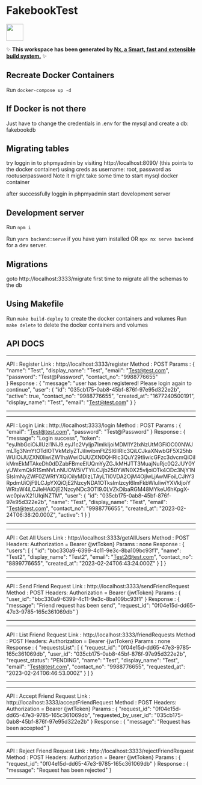 # FakebookTest

<a alt="Nx logo" href="https://nx.dev" target="_blank" rel="noreferrer"><img src="https://raw.githubusercontent.com/nrwl/nx/master/images/nx-logo.png" width="45"></a>

✨ **This workspace has been generated by [Nx, a Smart, fast and extensible build system.](https://nx.dev)** ✨

## Recreate Docker Containers
Run `docker-compose up -d`

## If Docker is not there
Just have to change the credentials in .env for the mysql and create a db: fakebookdb

## Migrating tables
try loggin in to phpmyadmin by visiting http://localhost:8090/ (this points to the docker container) using creds as username: root, password as rootuserpassword
Note it might take some time to start mysql docker container

after successfully loggin in phpmyadmin start development server


## Development server

Run `npm i`

Run `yarn backend:serve` if you have yarn installed OR `npx nx serve backend` for a dev server.

## Migrations 
goto http://localhost:3333/migrate first time to migrate all the schemas to the db 

## Using Makefile
Run `make build-deploy` to create the docker containers and volumes 
Run `make delete` to delete the docker containers and volumes 

## API DOCS

****************************************************************************************************************
API : Register
Link : http://localhost:3333/register
Method : POST
Params : 
{
	"name": "Test",
	"display_name": "Test",
	"email": "Test@test.com",
	"password": "Test@Password",
	"contact_no": "9988776655"	
}
Response :
{
	"message": "user has been registered! Please login again to continue",
	"user": {
		"id": "035cb175-0ab8-45bf-876f-97e95d322e2b",
		"active": true,
		"contact_no": "9988776655",
		"created_at": "1677240500191",
		"display_name": "Test",
		"email": "Test@test.com"
	}
}

****************************************************************************************************************

****************************************************************************************************************
API : Login
Link : http://localhost:3333/login
Method : POST
Params : 
{
	"email": "Test@test.com",
	"password": "Test@Password"
}
Response :
{
	"message": "Login success",
	"token": "eyJhbGciOiJIUzI1NiJ9.eyJ1c2VyIjp7ImlkIjoiMDM1Y2IxNzUtMGFiOC00NWJmLTg3NmYtOTdlOTVkMzIyZTJiIiwibmFtZSI6IlRlc3QiLCJkaXNwbGF5X25hbWUiOiJUZXN0IiwiZW1haWwiOiJUZXN0QHRlc3QuY29tIiwicGFzc3dvcmQiOiIkMmEkMTAkeDh0dDZabFBmeElUQmYyZGJkMHJTT3MuajNuRjc0Q2JUY0YyUWxmQkR1SmNVLnNUOW5iVTYiLCJjb250YWN0X25vIjoiOTk4ODc3NjY1NSIsImNyZWF0ZWRfYXQiOiIyMDIzLTAyLTI0VDA2OjM4OjIwLjAwMFoiLCJhY3RpdmUiOjF9LCJpYXQiOjE2NzcyNDA1OTksImlzcyI6ImFkbWluIiwiYXVkIjoiYWRtaW4iLCJleHAiOjE2NzcyNDc3OTl9.0LVZkDibaRGM48MYkeU6hKpgX-wc0piwX21UIqiNZTM",
	"user": {
		"id": "035cb175-0ab8-45bf-876f-97e95d322e2b",
		"name": "Test",
		"display_name": "Test",
		"email": "Test@test.com",
		"contact_no": "9988776655",
		"created_at": "2023-02-24T06:38:20.000Z",
		"active": 1
	}
}
****************************************************************************************************************


****************************************************************************************************************
API : Get All Users
Link : http://localhost:3333/getAllUsers
Method : POST
Headers:
Authorization = Bearer {jwtToken}
Params : none
Response :
{
	"users": [
		{
			"id": "bbc330a9-6399-4c11-9e3c-8ba109bc93f1",
			"name": "Test2",
			"display_name": "Test2",
			"email": "Test2@test.com",
			"contact_no": "8899776655",
			"created_at": "2023-02-24T06:43:24.000Z"
		}
	]
}
****************************************************************************************************************

****************************************************************************************************************
API : Send Friend Request
Link : http://localhost:3333/sendFriendRequest
Method : POST
Headers:
Authorization = Bearer {jwtToken}
Params : 
{
	"user_id": "bbc330a9-6399-4c11-9e3c-8ba109bc93f1"
}
Response :
{
	"message": "Friend request has been send",
	"request_id": "0f04e15d-dd65-47e3-9785-165c361069db"
}
****************************************************************************************************************

****************************************************************************************************************
API : List Friend Request 
Link : http://localhost:3333/friendRequests
Method : POST
Headers:
Authorization = Bearer {jwtToken}
Params : none
Response :
{
	"requestsList": [
		{
			"request_id": "0f04e15d-dd65-47e3-9785-165c361069db",
			"user_id": "035cb175-0ab8-45bf-876f-97e95d322e2b",
			"request_status": "PENDING",
			"name": "Test",
			"display_name": "Test",
			"email": "Test@test.com",
			"contact_no": "9988776655",
			"requested_at": "2023-02-24T06:46:53.000Z"
		}
	]
}
****************************************************************************************************************

****************************************************************************************************************
API : Accept Friend Request 
Link : http://localhost:3333/acceptFriendRequest
Method : POST
Headers:
Authorization = Bearer {jwtToken}
Params : 
{
	"request_id": "0f04e15d-dd65-47e3-9785-165c361069db",
	"requested_by_user_id": "035cb175-0ab8-45bf-876f-97e95d322e2b"
}
Response :
{
	"message": "Request has been accepted"
}
****************************************************************************************************************

****************************************************************************************************************
API : Reject Friend Request 
Link : http://localhost:3333/rejectFriendRequest
Method : POST
Headers:
Authorization = Bearer {jwtToken}
Params : 
{
	"request_id": "0f04e15d-dd65-47e3-9785-165c361069db"
}
Response :
{
	"message": "Request has been rejected"
}
****************************************************************************************************************
